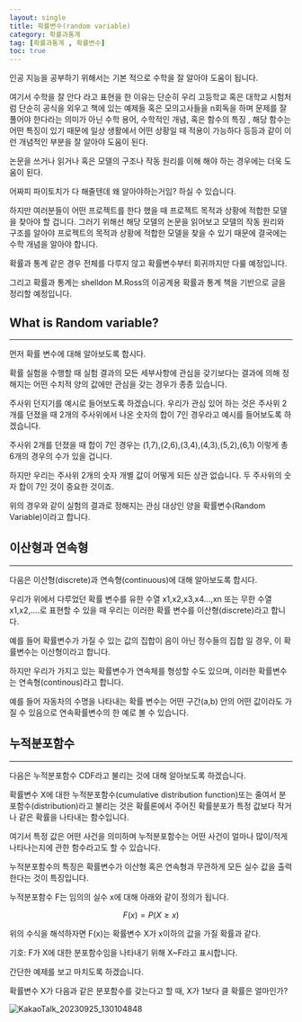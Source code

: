 ```yaml
---
layout: single
title: 확률변수(random variable)
category: 확률과통계
tag: [확률과통계 , 확률변수]
toc: true
---
```


인공 지능을 공부하기 위해서는 기본 적으로 수학을 잘 알아야 도움이 됩니다.

여기서 수학을 잘 안다 라고 표현을 한 이유는 단순히 우리 고등학교 혹은 대학교 시험처럼 단순히 공식을 외우고 책에 있는 예제들 혹은 모의고사들을 n회독을 하며 문제를 잘 풀어야 한다라는 의미가 아닌 수학 용어, 수학적인 개념, 혹은 함수의 특징 , 해당 함수는 어떤 특징이 있기 때문에 일상 생활에서 어떤 상황일 때 적용이 가능하다 등등과 같이 이런 개념적인 부분을 잘 알아야 도움이 된다.

논문을 쓰거나 읽거나 혹은 모델의 구조나 작동 원리를 이해 해야 하는 경우에는 더욱 도움이 된다.

어짜피 파이토치가 다 해줄텐데 왜 알아야하는거임? 하실 수 있습니다.

하지만 여러분들이 어떤 프로젝트를 한다 했을 때 프로젝트 목적과 상황에 적합한 모델을 찾아야 할 겁니다. 그러기 위해선 해당 모델의 논문을 읽어보고 모델의 작동 원리와 구조를 알아야 프로젝트의 목적과 상황에 적합한 모델을 찾을 수 있기 때문에 결국에는 수학 개념을 알아야 합니다. 

확률과 통계 같은 경우 전체를 다루지 않고 확률변수부터 회귀까지만 다룰 예정입니다.

그리고 확률과 통계는 shelldon M.Ross의 이공계용 확률과 통계 책을 기반으로 글을 정리할 예정입니다.

## What is Random variable?

---

먼저 확률 변수에 대해 알아보도록 합시다.

확률 실험을 수행할 때 실험 결과의 모든 세부사항에 관심을 갖기보다는 결과에 의해 정해지는 어떤 수치적 양의 값에만 관심을 갖는 경우가 종종 있습니다.

주사위 던지기를 예시로 들어보도록 하겠습니다. 우리가 관심 있어 하는 것은 주사위 2개를 던졌을 때 2개의 주사위에서 나온 숫자의 합이 7인 경우라고 예시를 들어보도록 하겠습니다.

주사위 2개를 던졌을 때 합이 7인 경우는 (1,7),(2,6),(3,4),(4,3),(5,2),(6,1) 이렇게 총 6개의 경우의 수가 있을 겁니다.

하지만 우리는 주사위 2개의 숫자 개별 값이 어떻게 되든 상관 없습니다. 두 주사위의 숫자 합이 7인 것이 중요한 것이죠.

위의 경우와 같이 실험의 결과로 정해지는 관심 대상인 양을 확률변수(Random Variable)이라고 합니다.

## 이산형과 연속형

---

다음은 이산형(discrete)과 연속형(continuous)에 대해 알아보도록 합시다.

우리가 위에서 다루었던 확률 변수를 유한 수열 x1,x2,x3,x4…,xn 또는 무한 수열 x1,x2,….로 표현할 수 있을 때 우리는 이러한 확률 변수를 이산형(discrete)라고 합니다.

예를 들어 확률변수가 가질 수 있는 값의 집합이 음이 아닌 정수들의 집합 일 경우, 이 확률변수는 이산형이라고 합니다.

하지만 우리가 가지고 있는 확률변수가 연속체를 형성할 수도 있으며, 이러한 확률변수는 연속형(continous)라고 합니다.

예를 들어 자동차의 수명을 나타내는 확률 변수는 어떤 구간(a,b) 안의 어떤 값이라도 가질 수 있음으로 연속확률변수의 한 예로 볼 수 있습니다.

## 누적분포함수

---

다음은 누적분포함수 CDF라고 불리는 것에 대해 알아보도록 하겠습니다.

확률변수 X에 대한 누적분포함수(cumulative distribution function)또는 줄여서 분포함수(distribution)라고 불리는 것은 확률론에서 주어진 확률분포가 특정 값보다 작거나 같은 확률을 나타내는 함수입니다.

여기서 특정 값은 어떤 사건을 의미하며 누적분포함수는 어떤 사건이 얼마나 많이/적게 나타나는지에 관한 함수라고도 할 수 있습니다.

누적분포함수의 특징은 확률변수가 이산형 혹은 연속형과 무관하게 모든 실수 값을 출력한다는 것이 특징입니다.

누적분포함수 F는 임의의 실수 x에 대해 아래와 같이 정의가 됩니다.

$$
F(x)=P(X\geq x)
$$

위의 수식을 해석하자면 F(x)는 확률변수 X가 x이하의 값을 가질 확률과 같다.

기호: F가 X에 대한 분포함수임을 나타내기 위해 X~F라고 표시합니다.

간단한 예제를 보고 마치도록 하겠습니다.

확률변수 X가 다음과 같은 분포함수를 갖는다고 할 때, X가 1보다 클 확률은 얼마인가?

![KakaoTalk_20230925_130104848](https://github.com/jusunglee-ai/jusunglee-ai.github.io/assets/125032849/23a2a8fd-44c8-4ae3-8e46-68f918702bf2)